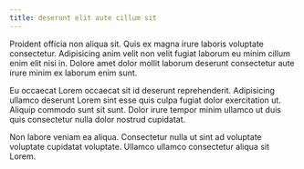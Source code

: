 ```yaml
---
title: deserunt elit aute cillum sit
---
```


Proident officia non aliqua sit. Quis ex magna irure laboris voluptate consectetur. Adipisicing anim velit non velit fugiat laborum eu minim cillum enim elit nisi in. Dolore amet dolor mollit laborum deserunt consectetur aute irure minim ex laborum enim sunt.

Eu occaecat Lorem occaecat sit id deserunt reprehenderit. Adipisicing ullamco deserunt Lorem sint esse quis culpa fugiat dolor exercitation ut. Aliquip commodo sunt sit sunt. Dolor irure tempor minim ullamco ut duis quis consectetur nulla dolor nostrud cupidatat.

Non labore veniam ea aliqua. Consectetur nulla ut sint ad voluptate voluptate cupidatat voluptate. Ullamco ullamco consectetur aliqua sit Lorem.